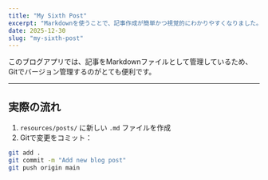 ```yaml
---
title: "My Sixth Post"
excerpt: "Markdownを使うことで、記事作成が簡単かつ視覚的にわかりやすくなりました。HTMLに比べて可読性が高いのが魅力です。"
date: 2025-12-30
slug: "my-sixth-post"
---
```


このブログアプリでは、記事をMarkdownファイルとして管理しているため、  
Gitでバージョン管理するのがとても便利です。

---

## 実際の流れ

1. `resources/posts/` に新しい `.md` ファイルを作成
2. Gitで変更をコミット：

```bash
git add .
git commit -m "Add new blog post"
git push origin main
